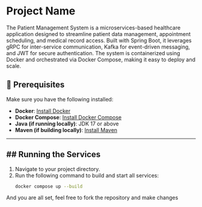 # Project Name
The Patient Management System is a microservices-based healthcare application designed to streamline patient data management, appointment scheduling, and medical record access. Built with Spring Boot, it leverages gRPC for inter-service communication, Kafka for event-driven messaging, and JWT for secure authentication. The system is containerized using Docker and orchestrated via Docker Compose, making it easy to deploy and scale.

## 🚀 Prerequisites

Make sure you have the following installed:

- **Docker**: [Install Docker](https://docs.docker.com/get-docker/)
- **Docker Compose**: [Install Docker Compose](https://docs.docker.com/compose/install/)
- **Java (if running locally)**: JDK 17 or above  
- **Maven (if building locally)**: [Install Maven](https://maven.apache.org/install.html)

---
## ## Running the Services
1. Navigate to your project directory.
2. Run the following command to build and start all services:
   ```bash
   docker compose up --build 

And you are all set, feel free to fork the repository and make changes 
